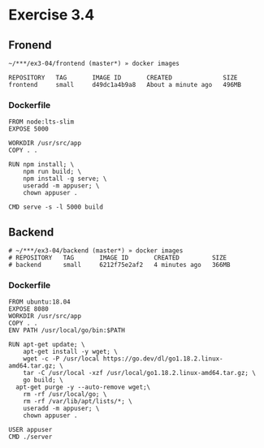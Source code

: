 # Exercise 3.4

## Fronend

    ~/***/ex3-04/frontend (master*) » docker images                                                                                      

    REPOSITORY   TAG       IMAGE ID       CREATED              SIZE
    frontend     small     d49dc1a4b9a8   About a minute ago   496MB

### Dockerfile

    FROM node:lts-slim
    EXPOSE 5000

    WORKDIR /usr/src/app
    COPY . .

    RUN npm install; \
        npm run build; \
        npm install -g serve; \
        useradd -m appuser; \
        chown appuser .

    CMD serve -s -l 5000 build

## Backend

    # ~/***/ex3-04/backend (master*) » docker images
    # REPOSITORY   TAG       IMAGE ID       CREATED         SIZE
    # backend      small     6212f75e2af2   4 minutes ago   366MB

### Dockerfile

    FROM ubuntu:18.04
    EXPOSE 8080
    WORKDIR /usr/src/app
    COPY . .
    ENV PATH /usr/local/go/bin:$PATH

    RUN apt-get update; \
        apt-get install -y wget; \
        wget -c -P /usr/local https://go.dev/dl/go1.18.2.linux-amd64.tar.gz; \
        tar -C /usr/local -xzf /usr/local/go1.18.2.linux-amd64.tar.gz; \
        go build; \
      apt-get purge -y --auto-remove wget;\
        rm -rf /usr/local/go; \
        rm -rf /var/lib/apt/lists/*; \
        useradd -m appuser; \
        chown appuser .

    USER appuser
    CMD ./server